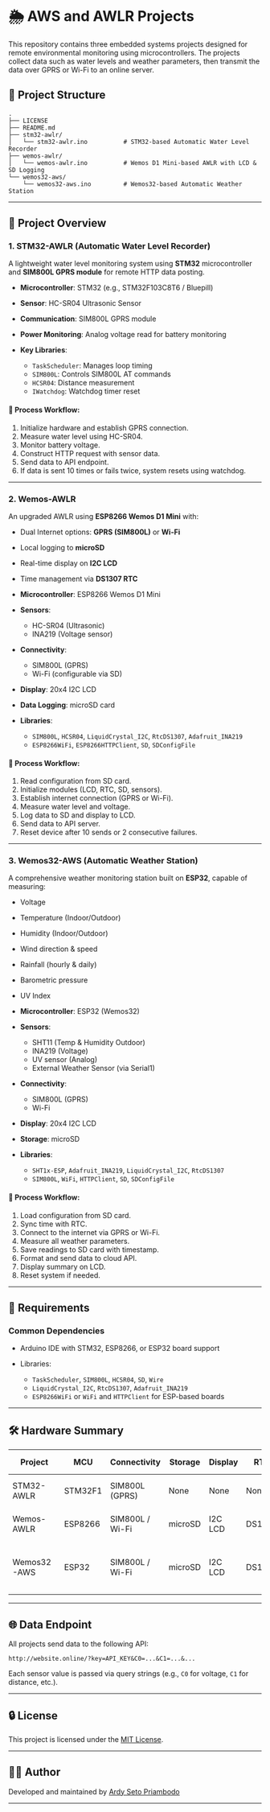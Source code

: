 # 🌦️ AWS and AWLR Projects

This repository contains three embedded systems projects designed for remote environmental monitoring using microcontrollers. The projects collect data such as water levels and weather parameters, then transmit the data over GPRS or Wi-Fi to an online server.

## 📁 Project Structure

```
.
├── LICENSE
├── README.md
├── stm32-awlr/
│   └── stm32-awlr.ino          # STM32-based Automatic Water Level Recorder
├── wemos-awlr/
│   └── wemos-awlr.ino          # Wemos D1 Mini-based AWLR with LCD & SD Logging
└── wemos32-aws/
    └── wemos32-aws.ino         # Wemos32-based Automatic Weather Station
```

---

## 📡 Project Overview

### 1. STM32-AWLR (Automatic Water Level Recorder)

A lightweight water level monitoring system using **STM32** microcontroller and **SIM800L GPRS module** for remote HTTP data posting.

* **Microcontroller**: STM32 (e.g., STM32F103C8T6 / Bluepill)
* **Sensor**: HC-SR04 Ultrasonic Sensor
* **Communication**: SIM800L GPRS module
* **Power Monitoring**: Analog voltage read for battery monitoring
* **Key Libraries**:

  * `TaskScheduler`: Manages loop timing
  * `SIM800L`: Controls SIM800L AT commands
  * `HCSR04`: Distance measurement
  * `IWatchdog`: Watchdog timer reset

#### 🔁 Process Workflow:

1. Initialize hardware and establish GPRS connection.
2. Measure water level using HC-SR04.
3. Monitor battery voltage.
4. Construct HTTP request with sensor data.
5. Send data to API endpoint.
6. If data is sent 10 times or fails twice, system resets using watchdog.

---

### 2. Wemos-AWLR

An upgraded AWLR using **ESP8266 Wemos D1 Mini** with:

* Dual Internet options: **GPRS (SIM800L)** or **Wi-Fi**

* Local logging to **microSD**

* Real-time display on **I2C LCD**

* Time management via **DS1307 RTC**

* **Microcontroller**: ESP8266 Wemos D1 Mini

* **Sensors**:

  * HC-SR04 (Ultrasonic)
  * INA219 (Voltage sensor)

* **Connectivity**:

  * SIM800L (GPRS)
  * Wi-Fi (configurable via SD)

* **Display**: 20x4 I2C LCD

* **Data Logging**: microSD card

* **Libraries**:

  * `SIM800L`, `HCSR04`, `LiquidCrystal_I2C`, `RtcDS1307`, `Adafruit_INA219`
  * `ESP8266WiFi`, `ESP8266HTTPClient`, `SD`, `SDConfigFile`

#### 🔁 Process Workflow:

1. Read configuration from SD card.
2. Initialize modules (LCD, RTC, SD, sensors).
3. Establish internet connection (GPRS or Wi-Fi).
4. Measure water level and voltage.
5. Log data to SD and display to LCD.
6. Send data to API server.
7. Reset device after 10 sends or 2 consecutive failures.

---

### 3. Wemos32-AWS (Automatic Weather Station)

A comprehensive weather monitoring station built on **ESP32**, capable of measuring:

* Voltage

* Temperature (Indoor/Outdoor)

* Humidity (Indoor/Outdoor)

* Wind direction & speed

* Rainfall (hourly & daily)

* Barometric pressure

* UV Index

* **Microcontroller**: ESP32 (Wemos32)

* **Sensors**:

  * SHT11 (Temp & Humidity Outdoor)
  * INA219 (Voltage)
  * UV sensor (Analog)
  * External Weather Sensor (via Serial1)

* **Connectivity**:

  * SIM800L (GPRS)
  * Wi-Fi

* **Display**: 20x4 I2C LCD

* **Storage**: microSD

* **Libraries**:

  * `SHT1x-ESP`, `Adafruit_INA219`, `LiquidCrystal_I2C`, `RtcDS1307`
  * `SIM800L`, `WiFi`, `HTTPClient`, `SD`, `SDConfigFile`

#### 🔁 Process Workflow:

1. Load configuration from SD card.
2. Sync time with RTC.
3. Connect to the internet via GPRS or Wi-Fi.
4. Measure all weather parameters.
5. Save readings to SD card with timestamp.
6. Format and send data to cloud API.
7. Display summary on LCD.
8. Reset system if needed.

---

## 🔌 Requirements

### Common Dependencies

* Arduino IDE with STM32, ESP8266, or ESP32 board support
* Libraries:

  * `TaskScheduler`, `SIM800L`, `HCSR04`, `SD`, `Wire`
  * `LiquidCrystal_I2C`, `RtcDS1307`, `Adafruit_INA219`
  * `ESP8266WiFi` or `WiFi` and `HTTPClient` for ESP-based boards

---

## 🛠️ Hardware Summary

| Project     | MCU     | Connectivity    | Storage | Display | RTC    | Sensors Included                  |
| ----------- | ------- | --------------- | ------- | ------- | ------ | --------------------------------- |
| STM32-AWLR  | STM32F1 | SIM800L (GPRS)  | None    | None    | None   | HC-SR04, ADC                      |
| Wemos-AWLR  | ESP8266 | SIM800L / Wi-Fi | microSD | I2C LCD | DS1307 | HC-SR04, INA219                   |
| Wemos32-AWS | ESP32   | SIM800L / Wi-Fi | microSD | I2C LCD | DS1307 | UV, SHT11, Weather Serial, INA219 |

---

## 🌐 Data Endpoint

All projects send data to the following API:

```
http://website.online/?key=API_KEY&C0=...&C1=...&...
```

Each sensor value is passed via query strings (e.g., `C0` for voltage, `C1` for distance, etc.).

---

## 🔒 License

This project is licensed under the [MIT License](LICENSE).

---

## 🙋‍♂️ Author

Developed and maintained by [Ardy Seto Priambodo](https://github.com/2black0)

---